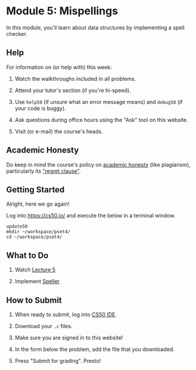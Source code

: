 # Module 5: Mispellings

In this module, you'll learn about data structures by implementing a spell checker.

## Help

For information on (or help with) this week:

1. Watch the walkthroughs included in all problems.

2. Attend your tutor's section (if you're hi-speed).

3. Use `help50` (if unsure what an error message means) and `debug50` (if your code is buggy).

4. Ask questions during office hours using the "Ask" tool on this website.

5. Visit (or e-mail) the course's heads.

## Academic Honesty

Do keep in mind the course's policy on [academic honesty](/syllabus#academic_honesty) (like plagiarism), particularly its ["regret clause"](/syllabus#regret).

## Getting Started

Alright, here we go again!

Log into <https://cs50.io/> and execute the below in a terminal window.

    update50
    mkdir ~/workspace/pset4/
    cd ~/workspace/pset4/

## What to Do

1. Watch [Lecture 5](/lectures/lecture-5)

2. Implement [Speller](/problems/speller)

## How to Submit

1. When ready to submit, log into [CS50 IDE](https://cs50.io/).

2. Download your `.c` files.

3. Make sure you are signed in to this website!

4. In the form below the problem, add the file that you downloaded.

5. Press "Submit for grading". Presto!
